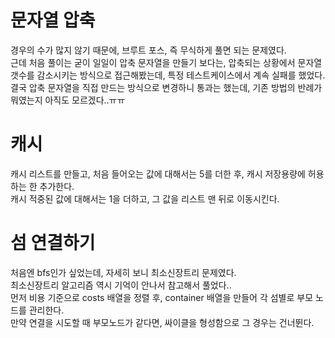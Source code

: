 # 문자열 압축
경우의 수가 많지 않기 때문에, 브루트 포스, 즉 무식하게 풀면 되는 문제였다.<br>
근데 처음 풀이는 굳이 일일이 압축 문자열을 만들기 보다는, 압축되는 상황에서 문자열 갯수를 감소시키는 방식으로
접근해봤는데, 특정 테스트케이스에서 계속 실패를 했었다.<br>
결국 압축 문자열을 직접 만드는 방식으로 변경하니 통과는 했는데, 기존 방법의 반례가 뭐였는지 아직도 모르겠다..ㅠㅠ<br>

# 캐시
캐시 리스트를 만들고, 처음 들어오는 값에 대해서는 5를 더한 후, 캐시 저장용량에 허용하는 한 추가한다.<br>
캐시 적중된 값에 대해서는 1을 더하고, 그 값을 리스트 맨 뒤로 이동시킨다.

# 섬 연결하기
처음엔 bfs인가 싶었는데, 자세히 보니 최소신장트리 문제였다.<br>
최소신장트리 알고리즘 역시 기억이 안나서 참고해서 풀었다..<br>
먼저 비용 기준으로 costs 배열을 정렬 후, container 배열을 만들어 각 섬별로 부모 노드를 관리한다.<br>
만약 연결을 시도할 때 부모노드가 같다면, 싸이클을 형성함으로 그 경우는 건너뛴다.

